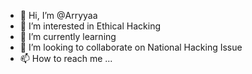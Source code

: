 - 👋 Hi, I’m @Arryyaa
- 👀 I’m interested in Ethical Hacking
- 🌱 I’m currently learning 
- 💞️ I’m looking to collaborate on National Hacking Issue
- 📫 How to reach me ...

<!---
Arryyaa/Arryyaa is a ✨ special ✨ repository because its `README.md` (this file) appears on your GitHub profile.
You can click the Preview link to take a look at your changes.
--->

